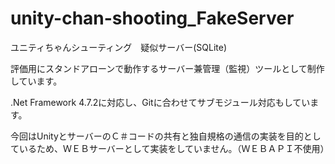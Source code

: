 # unity-chan-shooting_FakeServer
ユニティちゃんシューティング　疑似サーバー(SQLite)

評価用にスタンドアローンで動作するサーバー兼管理（監視）ツールとして制作しています。

.Net Framework 4.7.2に対応し、Gitに合わせてサブモジュール対応もしています。

今回はUnityとサーバーのＣ＃コードの共有と独自規格の通信の実装を目的としているため、ＷＥＢサーバーとして実装をしていません。（ＷＥＢＡＰＩ不使用）
